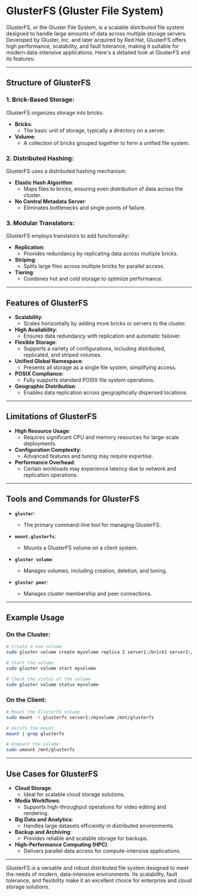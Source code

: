 # GlusterFS (Gluster File System)

GlusterFS, or the Gluster File System, is a scalable distributed file system designed to handle large amounts of data across multiple storage servers. Developed by Gluster, Inc. and later acquired by Red Hat, GlusterFS offers high performance, scalability, and fault tolerance, making it suitable for modern data-intensive applications. Here's a detailed look at GlusterFS and its features:

---

## Structure of GlusterFS

### 1. Brick-Based Storage:
GlusterFS organizes storage into bricks:

- **Bricks**:
    - The basic unit of storage, typically a directory on a server.
- **Volume**:
    - A collection of bricks grouped together to form a unified file system.

### 2. Distributed Hashing:
GlusterFS uses a distributed hashing mechanism:

- **Elastic Hash Algorithm**:
    - Maps files to bricks, ensuring even distribution of data across the cluster.
- **No Central Metadata Server**:
    - Eliminates bottlenecks and single points of failure.

### 3. Modular Translators:
GlusterFS employs translators to add functionality:

- **Replication**:
    - Provides redundancy by replicating data across multiple bricks.
- **Striping**:
    - Splits large files across multiple bricks for parallel access.
- **Tiering**:
    - Combines hot and cold storage to optimize performance.

---

## Features of GlusterFS

- **Scalability**:
    - Scales horizontally by adding more bricks or servers to the cluster.
- **High Availability**:
    - Ensures data redundancy with replication and automatic failover.
- **Flexible Storage**:
    - Supports a variety of configurations, including distributed, replicated, and striped volumes.
- **Unified Global Namespace**:
    - Presents all storage as a single file system, simplifying access.
- **POSIX Compliance**:
    - Fully supports standard POSIX file system operations.
- **Geographic Distribution**:
    - Enables data replication across geographically dispersed locations.

---

## Limitations of GlusterFS

- **High Resource Usage**:
    - Requires significant CPU and memory resources for large-scale deployments.
- **Configuration Complexity**:
    - Advanced features and tuning may require expertise.
- **Performance Overhead**:
    - Certain workloads may experience latency due to network and replication operations.

---

## Tools and Commands for GlusterFS

- **`gluster`**:
    - The primary command-line tool for managing GlusterFS.

- **`mount.glusterfs`**:
    - Mounts a GlusterFS volume on a client system.

- **`gluster volume`**:
    - Manages volumes, including creation, deletion, and tuning.

- **`gluster peer`**:
    - Manages cluster membership and peer connections.

---

## Example Usage

### On the Cluster:
```bash
# Create a new volume
sudo gluster volume create myvolume replica 2 server1:/brick1 server2:/brick2

# Start the volume
sudo gluster volume start myvolume

# Check the status of the volume
sudo gluster volume status myvolume
```

### On the Client:
```bash
# Mount the GlusterFS volume
sudo mount -t glusterfs server1:/myvolume /mnt/glusterfs

# Verify the mount
mount | grep glusterfs

# Unmount the volume
sudo umount /mnt/glusterfs
```

---

## Use Cases for GlusterFS

- **Cloud Storage**:
    - Ideal for scalable cloud storage solutions.
- **Media Workflows**:
    - Supports high-throughput operations for video editing and rendering.
- **Big Data and Analytics**:
    - Handles large datasets efficiently in distributed environments.
- **Backup and Archiving**:
    - Provides reliable and scalable storage for backups.
- **High-Performance Computing (HPC)**:
    - Delivers parallel data access for compute-intensive applications.

---

GlusterFS is a versatile and robust distributed file system designed to meet the needs of modern, data-intensive environments. Its scalability, fault tolerance, and flexibility make it an excellent choice for enterprise and cloud storage solutions.